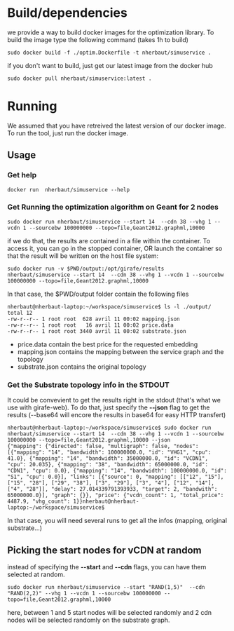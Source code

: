 # Build/dependencies

we provide a way to build docker images for the optimization library. To build the image type the following command (takes 1h to build)

```
sudo docker build -f ./optim.Dockerfile -t nherbaut/simuservice .
```

if you don't want to build, just get our latest image from the docker hub

```
sudo docker pull nherbaut/simuservice:latest .
```



# Running

We assumed that you have retreived the latest version of our docker image. To run the tool, just run the docker image.


## Usage

### Get help

```
docker run  nherbaut/simuservice --help
```


### Get Running the optimization algorithm on Geant for 2 nodes

```
sudo docker run nherbaut/simuservice --start 14  --cdn 38 --vhg 1 --vcdn 1 --sourcebw 100000000 --topo=file,Geant2012.graphml,10000
```

if we do that, the results are contained in a file within the container. To access it, you can go in the stopped container, OR launch the container so that the result will be written on the host file system:

```
sudo docker run -v $PWD/output:/opt/girafe/results nherbaut/simuservice --start 14  --cdn 38 --vhg 1 --vcdn 1 --sourcebw 100000000 --topo=file,Geant2012.graphml,10000
```

In that case, the $PWD/output folder contain the following files
```
nherbaut@nherbaut-laptop:~/workspace/simuservice$ ls -l ./output/
total 12
-rw-r--r-- 1 root root  628 avril 11 00:02 mapping.json
-rw-r--r-- 1 root root   16 avril 11 00:02 price.data
-rw-r--r-- 1 root root 3440 avril 11 00:02 substrate.json
```

* price.data contain the best price for the requested embedding
* mapping.json contains the mapping between the service graph and the topology
* substrate.json contains the original topology

### Get the Substrate topology info in the STDOUT

It could be convevient to get the results right in the stdout (that's what we use with girafe-web). To do that, just specify the **--json** flag to get the results (--base64 will encore the results in base64 for easy HTTP transfert)


```
nherbaut@nherbaut-laptop:~/workspace/simuservice$ sudo docker run nherbaut/simuservice --start 14  --cdn 38 --vhg 1 --vcdn 1 --sourcebw 100000000 --topo=file,Geant2012.graphml,10000 --json
{"mapping": {"directed": false, "multigraph": false, "nodes": [{"mapping": "14", "bandwidth": 100000000.0, "id": "VHG1", "cpu": 41.0}, {"mapping": "14", "bandwidth": 35000000.0, "id": "VCDN1", "cpu": 20.035}, {"mapping": "38", "bandwidth": 65000000.0, "id": "CDN1", "cpu": 0.0}, {"mapping": "14", "bandwidth": 100000000.0, "id": "S1", "cpu": 0.0}], "links": [{"source": 0, "mapping": [["12", "15"], ["15", "28"], ["29", "38"], ["3", "29"], ["3", "4"], ["12", "14"], ["4", "28"]], "delay": 27.014339791393933, "target": 2, "bandwith": 65000000.0}], "graph": {}}, "price": {"vcdn_count": 1, "total_price": 4487.9, "vhg_count": 1}}nherbaut@nherbaut-laptop:~/workspace/simuservice$ 

```

In that case, you will need several runs to get all the infos (mapping, original substrate...)


## Picking the start nodes for vCDN at random 

instead of specifying the **--start** and **--cdn** flags, you can have them selected at random.

```
sudo docker run nherbaut/simuservice --start "RAND(1,5)"  --cdn "RAND(2,2)" --vhg 1 --vcdn 1 --sourcebw 100000000 --topo=file,Geant2012.graphml,10000
```
here, between 1 and 5 start nodes will be selected randomly and 2 cdn nodes will be selected randomly on the substrate graph.
